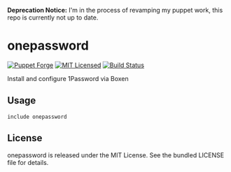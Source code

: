 **Deprecation Notice:** I'm in the process of revamping my puppet work, this repo is currently not up to date.

onepassword
==============

[![Puppet Forge](https://img.shields.io/puppetforge/v/halyard/onepassword.svg)](https://forge.puppetlabs.com/halyard/zsh)
[![MIT Licensed](http://img.shields.io/badge/license-MIT-green.svg?style=flat)](https://tldrlegal.com/license/mit-license)
[![Build Status](https://img.shields.io/travis/com/halyard/puppet-onepassword.svg)](https://travis-ci.com/halyard/puppet-onepassword)

Install and configure 1Password via Boxen

## Usage

```puppet
include onepassword
```

## License

onepassword is released under the MIT License. See the bundled LICENSE file for details.

